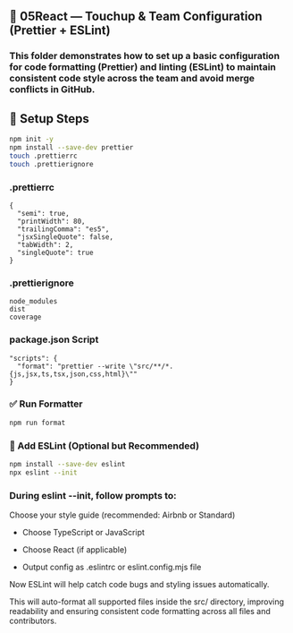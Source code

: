 ## 📂 05React — Touchup & Team Configuration (Prettier + ESLint)

### This folder demonstrates how to set up a basic configuration for **code formatting (Prettier)** and **linting (ESLint)** to maintain consistent code style across the team and avoid merge conflicts in GitHub.

## 🔧 Setup Steps

```bash
npm init -y
npm install --save-dev prettier
touch .prettierrc
touch .prettierignore
```

### .prettierrc

```
{
  "semi": true,
  "printWidth": 80,
  "trailingComma": "es5",
  "jsxSingleQuote": false,
  "tabWidth": 2,
  "singleQuote": true
}
```

### .prettierignore

```
node_modules
dist
coverage
```

### package.json Script

```
"scripts": {
  "format": "prettier --write \"src/**/*.{js,jsx,ts,tsx,json,css,html}\""
}
```

### ✅ Run Formatter

```bash
npm run format
```

### 🧪 Add ESLint (Optional but Recommended)
```bash
npm install --save-dev eslint
npx eslint --init
```
### During eslint --init, follow prompts to:

Choose your style guide (recommended: Airbnb or Standard)

- Choose TypeScript or JavaScript

- Choose React (if applicable)

- Output config as .eslintrc or eslint.config.mjs file

Now ESLint will help catch code bugs and styling issues automatically.

This will auto-format all supported files inside the src/ directory, improving readability and ensuring consistent code formatting across all files and contributors.
